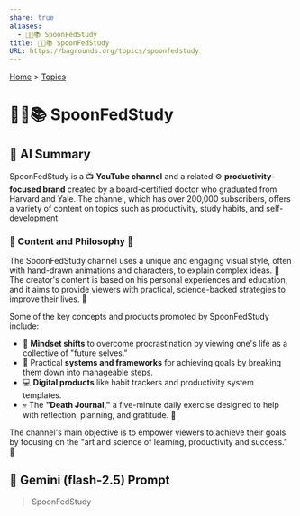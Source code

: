 ```yaml
---
share: true
aliases:
  - 🥄👶📚 SpoonFedStudy
title: 🥄👶📚 SpoonFedStudy
URL: https://bagrounds.org/topics/spoonfedstudy
---
```

[Home](../index.md) > [Topics](./index.md)  
# 🥄👶📚 SpoonFedStudy  
## 🤖 AI Summary  
SpoonFedStudy is a 📺 **YouTube channel** and a related ⚙️ **productivity-focused brand** created by a board-certified doctor who graduated from Harvard and Yale. The channel, which has over 200,000 subscribers, offers a variety of content on topics such as productivity, study habits, and self-development.  
  
### 🧠 Content and Philosophy 🧠  
The SpoonFedStudy channel uses a unique and engaging visual style, often with hand-drawn animations and characters, to explain complex ideas. 🎨 The creator's content is based on his personal experiences and education, and it aims to provide viewers with practical, science-backed strategies to improve their lives. 🚀  
  
Some of the key concepts and products promoted by SpoonFedStudy include:  
* 🧠 **Mindset shifts** to overcome procrastination by viewing one's life as a collective of "future selves."  
* 🧰 Practical **systems and frameworks** for achieving goals by breaking them down into manageable steps.  
* 💻 **Digital products** like habit trackers and productivity system templates.  
* 💀 The **"Death Journal,"** a five-minute daily exercise designed to help with reflection, planning, and gratitude. 🙏  
  
The channel's main objective is to empower viewers to achieve their goals by focusing on the "art and science of learning, productivity and success." 🎉  
  
## 💬 Gemini (flash-2.5) Prompt  
> SpoonFedStudy